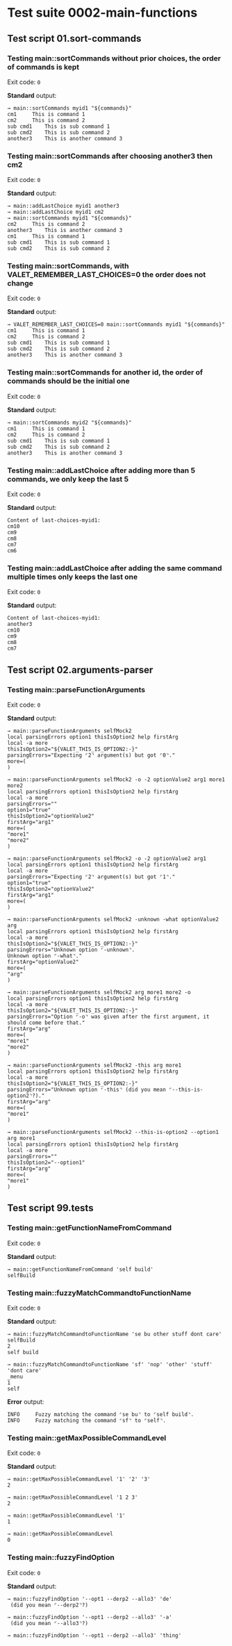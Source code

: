 # Test suite 0002-main-functions

## Test script 01.sort-commands

### Testing main::sortCommands without prior choices, the order of commands is kept

Exit code: `0`

**Standard** output:

```plaintext
→ main::sortCommands myid1 "${commands}"
cm1  	This is command 1
cm2  	This is command 2
sub cmd1  	This is sub command 1
sub cmd2  	This is sub command 2
another3  	This is another command 3
```

### Testing main::sortCommands after choosing another3 then cm2

Exit code: `0`

**Standard** output:

```plaintext
→ main::addLastChoice myid1 another3
→ main::addLastChoice myid1 cm2
→ main::sortCommands myid1 "${commands}"
cm2  	This is command 2
another3  	This is another command 3
cm1  	This is command 1
sub cmd1  	This is sub command 1
sub cmd2  	This is sub command 2
```

### Testing main::sortCommands, with VALET_REMEMBER_LAST_CHOICES=0 the order does not change

Exit code: `0`

**Standard** output:

```plaintext
→ VALET_REMEMBER_LAST_CHOICES=0 main::sortCommands myid1 "${commands}"
cm1  	This is command 1
cm2  	This is command 2
sub cmd1  	This is sub command 1
sub cmd2  	This is sub command 2
another3  	This is another command 3
```

### Testing main::sortCommands for another id, the order of commands should be the initial one

Exit code: `0`

**Standard** output:

```plaintext
→ main::sortCommands myid2 "${commands}"
cm1  	This is command 1
cm2  	This is command 2
sub cmd1  	This is sub command 1
sub cmd2  	This is sub command 2
another3  	This is another command 3
```

### Testing main::addLastChoice after adding more than 5 commands, we only keep the last 5

Exit code: `0`

**Standard** output:

```plaintext
Content of last-choices-myid1:
cm10
cm9
cm8
cm7
cm6

```

### Testing main::addLastChoice after adding the same command multiple times only keeps the last one

Exit code: `0`

**Standard** output:

```plaintext
Content of last-choices-myid1:
another3
cm10
cm9
cm8
cm7

```

## Test script 02.arguments-parser

### Testing main::parseFunctionArguments

Exit code: `0`

**Standard** output:

```plaintext
→ main::parseFunctionArguments selfMock2
local parsingErrors option1 thisIsOption2 help firstArg
local -a more
thisIsOption2="${VALET_THIS_IS_OPTION2:-}"
parsingErrors="Expecting ⌜2⌝ argument(s) but got ⌜0⌝."
more=(
)

→ main::parseFunctionArguments selfMock2 -o -2 optionValue2 arg1 more1 more2
local parsingErrors option1 thisIsOption2 help firstArg
local -a more
parsingErrors=""
option1="true"
thisIsOption2="optionValue2"
firstArg="arg1"
more=(
"more1"
"more2"
)

→ main::parseFunctionArguments selfMock2 -o -2 optionValue2 arg1
local parsingErrors option1 thisIsOption2 help firstArg
local -a more
parsingErrors="Expecting ⌜2⌝ argument(s) but got ⌜1⌝."
option1="true"
thisIsOption2="optionValue2"
firstArg="arg1"
more=(
)

→ main::parseFunctionArguments selfMock2 -unknown -what optionValue2 arg
local parsingErrors option1 thisIsOption2 help firstArg
local -a more
thisIsOption2="${VALET_THIS_IS_OPTION2:-}"
parsingErrors="Unknown option ⌜-unknown⌝.
Unknown option ⌜-what⌝."
firstArg="optionValue2"
more=(
"arg"
)

→ main::parseFunctionArguments selfMock2 arg more1 more2 -o
local parsingErrors option1 thisIsOption2 help firstArg
local -a more
thisIsOption2="${VALET_THIS_IS_OPTION2:-}"
parsingErrors="Option ⌜-o⌝ was given after the first argument, it should come before that."
firstArg="arg"
more=(
"more1"
"more2"
)

→ main::parseFunctionArguments selfMock2 -this arg more1
local parsingErrors option1 thisIsOption2 help firstArg
local -a more
thisIsOption2="${VALET_THIS_IS_OPTION2:-}"
parsingErrors="Unknown option ⌜-this⌝ (did you mean ⌜--this-is-option2⌝?)."
firstArg="arg"
more=(
"more1"
)

→ main::parseFunctionArguments selfMock2 --this-is-option2 --option1 arg more1
local parsingErrors option1 thisIsOption2 help firstArg
local -a more
parsingErrors=""
thisIsOption2="--option1"
firstArg="arg"
more=(
"more1"
)
```

## Test script 99.tests

### Testing main::getFunctionNameFromCommand

Exit code: `0`

**Standard** output:

```plaintext
→ main::getFunctionNameFromCommand 'self build'
selfBuild
```

### Testing main::fuzzyMatchCommandtoFunctionName

Exit code: `0`

**Standard** output:

```plaintext
→ main::fuzzyMatchCommandtoFunctionName 'se bu other stuff dont care'
selfBuild
2
self build

→ main::fuzzyMatchCommandtoFunctionName 'sf' 'nop' 'other' 'stuff' 'dont care'
_menu
1
self
```

**Error** output:

```log
INFO     Fuzzy matching the command ⌜se bu⌝ to ⌜self build⌝.
INFO     Fuzzy matching the command ⌜sf⌝ to ⌜self⌝.
```

### Testing main::getMaxPossibleCommandLevel

Exit code: `0`

**Standard** output:

```plaintext
→ main::getMaxPossibleCommandLevel '1' '2' '3'
2

→ main::getMaxPossibleCommandLevel '1 2 3'
2

→ main::getMaxPossibleCommandLevel '1'
1

→ main::getMaxPossibleCommandLevel
0
```

### Testing main::fuzzyFindOption

Exit code: `0`

**Standard** output:

```plaintext
→ main::fuzzyFindOption '--opt1 --derp2 --allo3' 'de'
 (did you mean ⌜--derp2⌝?)

→ main::fuzzyFindOption '--opt1 --derp2 --allo3' '-a'
 (did you mean ⌜--allo3⌝?)

→ main::fuzzyFindOption '--opt1 --derp2 --allo3' 'thing'

```

